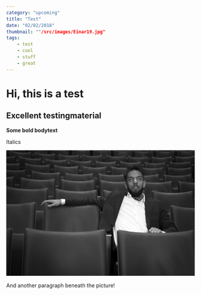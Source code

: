 ```yaml
---
category: "upcoming"
title: "Test"
date: "02/02/2018"
thumbnail: ""/src/images/Einar19.jpg"
tags:
    - test
    - cool
    - stuff
    - great
---
```

# Hi, this is a test

## Excellent testingmaterial

**Some bold bodytext**

Italics

![](/src/images/Einar11.jpg)

And another paragraph beneath the picture!
